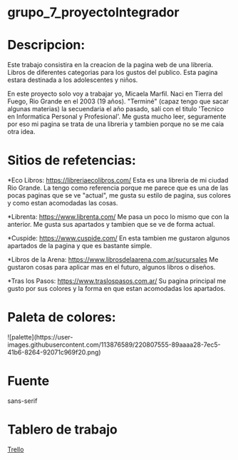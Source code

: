 # grupo_7_proyectoIntegrador
<h1>Descripcion: </h1> Este trabajo consistira en la creacion de la pagina web de una libreria. Libros de diferentes categorias para los gustos del publico.
Esta pagina estara destinada a los adolescentes y niños.

En este proyecto solo voy a trabajar yo, Micaela Marfil.
Naci en Tierra del Fuego, Rio Grande en el 2003 (19 años). "Terminé" (capaz tengo que sacar algunas materias) la secuendaria el año pasado, salí con el titulo 'Tecnico en Informatica Personal y Profesional'.
Me gusta mucho leer, seguramente por eso mi pagina se trata de una libreria y tambien porque no se me caia otra idea.

<h1> Sitios de refetencias: </h1>

*Eco Libros: https://libreriaecolibros.com/
Esta es una libreria de mi ciudad Rio Grande. La tengo como referencia porque me parece que es una de las pocas paginas que se ve "actual", me gusta su estilo de pagina, sus colores y como estan acomodadas las cosas.

*Librenta: https://www.librenta.com/
Me pasa un poco lo mismo que con la anterior. Me gusta sus apartados y tambien que se ve de forma actual.

*Cuspide: https://www.cuspide.com/
En esta tambien me gustaron algunos apartados de la pagina y que es bastante simple.

*Libros de la Arena: https://www.librosdelaarena.com.ar/sucursales
Me gustaron cosas para aplicar mas en el futuro, algunos libros o diseños.

*Tras los Pasos: https://www.traslospasos.com.ar/
Su pagina principal me gusto por sus colores y la forma en que estan acomodadas los apartados.

<h1> Paleta de colores: </h1>
![palette](https://user-images.githubusercontent.com/113876589/220807555-89aaaa28-7ec5-41b6-8264-92071c969f20.png)

<h1> Fuente </h1>
sans-serif

<h1> Tablero de trabajo </h1>
<a href="https://trello.com/b/U5b2JFLW/proyecto-integrador">Trello</a> 
